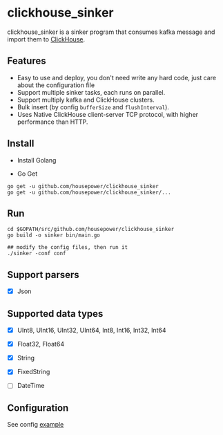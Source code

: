# clickhouse_sinker

clickhouse_sinker is a sinker program that consumes kafka message and import them to [ClickHouse](https://clickhouse.yandex/).

## Features

* Easy to use and deploy, you don't need write any hard code, just care about the configuration file
* Support multiple sinker tasks, each runs on parallel.
* Support multiply kafka and ClickHouse clusters.
* Bulk insert (by config `bufferSize` and `flushInterval`).
* Uses Native ClickHouse client-server TCP protocol, with higher performance than HTTP.

## Install 

* Install Golang

* Go Get

```
go get -u github.com/housepower/clickhouse_sinker
go get -u github.com/housepower/clickhouse_sinker/...
```

## Run

```
cd $GOPATH/src/github.com/housepower/clickhouse_sinker
go build -o sinker bin/main.go

## modify the config files, then run it
./sinker -conf conf
```

## Support parsers

* [x] Json

## Supported data types

* [x] UInt8, UInt16, UInt32, UInt64, Int8, Int16, Int32, Int64
* [x] Float32, Float64
* [x] String
* [x] FixedString
* [ ] DateTime


## Configuration

See config [example](./conf/config.json)

